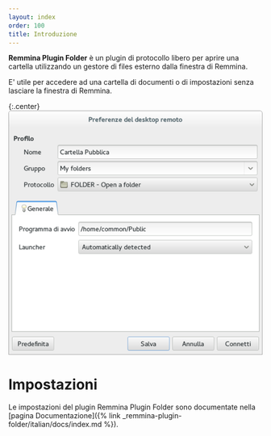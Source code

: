 ```yaml
---
layout: index
order: 100
title: Introduzione
---
```

**Remmina Plugin Folder** è un plugin di protocollo libero per aprire una
cartella utilizzando un gestore di files esterno dalla finestra di Remmina.

E' utile per accedere ad una cartella di documenti o di impostazioni senza
lasciare la finestra di Remmina.

{:.center}
![Impostazioni generali](/resources/remmina-plugin-folder/archive/latest/italian/general.png)

# Impostazioni

Le impostazioni del plugin Remmina Plugin Folder sono documentate nella
[pagina Documentazione]({% link _remmina-plugin-folder/italian/docs/index.md %}).
